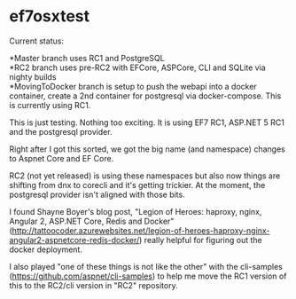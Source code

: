 # ef7osxtest

Current status:   

*Master branch uses RC1 and PostgreSQL  
*RC2 branch uses pre-RC2 with EFCore, ASPCore, CLI and SQLite via nighty builds  
*MovingToDocker branch is setup to push the webapi into a docker container, create a 2nd container for postgresql via docker-compose. This is currently using RC1.

This is just testing. Nothing too exciting. It is using EF7 RC1, ASP.NET 5 RC1 and the postgresql provider.

Right after I got this sorted, we got the big name (and namespace) changes to Aspnet Core and EF Core. 

RC2 (not yet released) is using these namespaces but also now things are shifting from dnx to corecli and it's getting trickier. At the moment, the postgresql provider isn't aligned with those bits. 

I found Shayne Boyer's blog post, "Legion of Heroes: haproxy, nginx, Angular 2, ASP.NET Core, Redis and Docker" (http://tattoocoder.azurewebsites.net/legion-of-heroes-haproxy-nginx-angular2-aspnetcore-redis-docker/) really helpful for figuring out the docker deployment.

I also played "one of these things is not like the other" with the cli-samples (https://github.com/aspnet/cli-samples) to help me move the RC1 version of this to the RC2/cli version in "RC2" repository.
